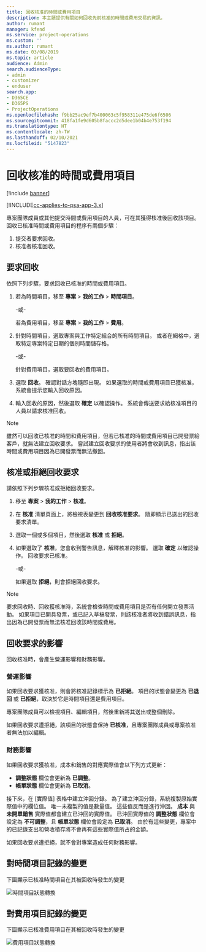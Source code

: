 ```yaml
---
title: 回收核准的時間或費用項目
description: 本主題提供有關如何回收先前核准的時間或費用交易的資訊。
author: rumant
manager: kfend
ms.service: project-operations
ms.custom: ''
ms.author: rumant
ms.date: 03/08/2019
ms.topic: article
audience: Admin
search.audienceType:
- admin
- customizer
- enduser
search.app:
- D365CE
- D365PS
- ProjectOperations
ms.openlocfilehash: f9bb25ac9ef7b400063c5f958311e475de6f6506
ms.sourcegitcommit: 418fa1fe9d605b8faccc2d5dee1b04b4e753f194
ms.translationtype: HT
ms.contentlocale: zh-TW
ms.lasthandoff: 02/10/2021
ms.locfileid: "5147823"
---
```

# <a name="recall-approved-time-or-expense-entries"></a>回收核准的時間或費用項目

[!include [banner](../includes/psa-now-project-operations.md)]

[!INCLUDE[cc-applies-to-psa-app-3.x](../includes/cc-applies-to-psa-app-3x.md)]

專案團隊成員或其他提交時間或費用項目的人員，可在其獲得核准後回收該項目。 回收已核准時間或費用項目的程序有兩個步驟：

1. 提交者要求回收。
2. 核准者核准回收。

## <a name="request-a-recall"></a>要求回收

依照下列步驟，要求回收已核准的時間或費用項目。

1. 若為時間項目，移至 **專案** \> **我的工作** \> **時間項目**。

    -或-

    若為費用項目，移至 **專案** \> **我的工作** \> **費用**。

2. 針對時間項目，選取專案與工作特定組合的所有時間項目。 或者在網格中，選取特定專案特定日期的個別時間儲存格。

    -或-

    針對費用項目，選取要回收的費用項目。

3. 選取 **回收**。 確認對話方塊隨即出現。 如果選取的時間或費用項目已獲核准，系統會提示您輸入回收原因。
4. 輸入回收的原因，然後選取 **確定** 以確認操作。 系統會傳送要求給核准項目的人員以請求核准回收。

> [!NOTE]
> 雖然可以回收已核准的時間和費用項目，但若已核准的時間或費用項目已開發票給客戶，就無法建立回收要求。 嘗試建立回收要求的使用者將會收到訊息，指出該時間或費用項目因為已開發票而無法撤回。

## <a name="approve-or-reject-a-recall-request"></a>核准或拒絕回收要求

請依照下列步驟核准或拒絕回收要求。

1. 移至 **專案** \> **我的工作** \> **核准**。
2. 在 **核准** 清單頁面上，將檢視表變更到 **回收核准要求**。 隨即顯示已送出的回收要求清單。
3. 選取一個或多個項目，然後選取 **核准** 或 **拒絕**。
4. 如果選取了 **核准**，您會收到警告訊息，解釋核准的影響。 選取 **確定** 以確認操作。 回收要求已核准。

    -或-

    如果選取 **拒絕**，則會拒絕回收要求。

> [!NOTE]
> 要求回收時、回收獲核准時，系統會檢查時間或費用項目是否有任何開立發票活動。 如果項目已開具發票，或已記入草稿發票，則該核准者將收到錯誤訊息，指出因為已開發票而無法核准回收該時間或費用。

## <a name="impact-of-a-recall-request"></a>回收要求的影響

回收核准時，會產生營運影響和財務影響。

### <a name="operational-impact"></a>營運影響

如果回收要求獲核准，則會將核准記錄標示為 **已拒絕**。 項目的狀態會變更為 **已退回** 或 **已拒絕**，取決於它是時間項目還是費用項目。

專案團隊成員可以檢視項目、編輯項目，然後重新將其送出或整個刪除。

如果回收要求遭拒絕，該項目的狀態會保持 **已核准**，且專案團隊成員或專案核准者無法加以編輯。

### <a name="financial-impact"></a>財務影響

如果回收要求獲核准，成本和銷售的對應實際值會以下列方式更新：

- **調整狀態** 欄位會更新為 **已調整**。
- **帳單狀態** 欄位會更新為 **已取消**。

接下來，在 [實際值] 表格中建立沖回分錄。 為了建立沖回分錄，系統複製原始實際值中的欄位值。 唯一未複製的值是數量值。 這些值反而是進行沖回。 **成本** 與 **未開單銷售** 實際值都會建立已沖回的實際值。 已沖回實際值的 **調整狀態** 欄位會設定為 **不可調整**，且 **帳單狀態** 欄位會設定為 **已取消**。 由於有這些變更，專案中的已記錄支出和營收積存將不會再有這些實際值所占的金額。

如果回收要求遭拒絕，就不會對專案造成任何財務影響。

## <a name="changes-to-time-entry-records"></a>對時間項目記錄的變更

下圖顯示已核准時間項目在其被回收時發生的變更

![時間項目狀態轉換](media/TimeEntryStateTransitions.png)

## <a name="changes-to-expense-entry-records"></a>對費用項目記錄的變更

下圖顯示已核准費用項目在其被回收時發生的變更

![費用項目狀態轉換](media/ExpenseEntryStateTransitions.png)

